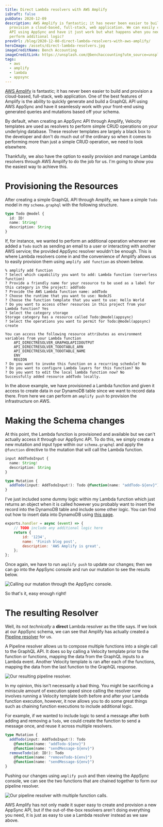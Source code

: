 ```yaml
---
title: Direct Lambda resolvers with AWS Amplify
isDraft: false
pubDate: 2020-12-09
description: AWS Amplify is fantastic; it has never been easier to build and
  provision a cloud-based, full-stack, web application. We can easily create an
  API using AppSync and have it just work but what happens when you need to
  perform additional logic?
prevUrl: /blog/2020-12-08-direct-lambda-resolvers-with-aws-amplify/
heroImage: /assets/direct-lambda-resolvers.jpg
imageCreditName: Bench Accounting
imageCreditLink: https://unsplash.com/@benchaccounting?utm_source=unsplash&utm_medium=referral&utm_content=creditCopyText
tags:
  - aws
  - amplify
  - lambda
  - appsync
---
```


[AWS Amplify](https://docs.amplify.aws/) is fantastic; it has never been easier to build and provision a cloud-based, full-stack, web application. One of the best features of Amplify is the ability to quickly generate and build a GraphQL API using AWS AppSync and have it seamlessly work with your front-end using generated queries and mutations based off your schema.

By default, when creating an AppSync API through Amplify, Velocity templates are used as resolvers to perform simple CRUD operations on your underlying database. These resolver templates are largely a black box to the developer and don't do much out of the ordinary so when it comes to performing more than just a simple CRUD operation, we need to look elsewhere.

Thankfully, we also have the option to easily provision and manage Lambda resolvers through AWS Amplify to do the job for us. I'm going to show you the easiest way to achieve this.

# Provisioning the Resources

After creating a simple GraphQL API through Amplify, we have a simple `Todo` model in my `schema.graphql` with the following structure.

```typescript
type Todo @model {
  id: ID!
  name: String!
  description: String
}
```

If, for instance, we wanted to perform an additional operation whenever we added a `Todo` such as sending an email to a user or interacting with another AWS service; the provided AppSync resolver wouldn't be enough. This is where Lambda resolvers come in and the convenience of Amplify allows us to easily provision them using `amplify add function` as shown below.

```shell
% amplify add function
? Select which capability you want to add: Lambda function (serverless function)
? Provide a friendly name for your resource to be used as a label for this category in the project: addTodo
? Provide the AWS Lambda function name: addTodo
? Choose the runtime that you want to use: NodeJS
? Choose the function template that you want to use: Hello World
? Do you want to access other resources in this project from your Lambda function? Yes
? Select the category storage
Storage category has a resource called Todo:@model(appsync)
? Select the operations you want to permit for Todo:@model(appsync) create

You can access the following resource attributes as environment variables from your Lambda function
	API_DIRECTRESOLVER_GRAPHQLAPIIDOUTPUT
	API_DIRECTRESOLVER_TODOTABLE_ARN
	API_DIRECTRESOLVER_TODOTABLE_NAME
	ENV
	REGION
? Do you want to invoke this function on a recurring schedule? No
? Do you want to configure Lambda layers for this function? No
? Do you want to edit the local lambda function now? No
Successfully added resource addTodo locally.
```

In the above example, we have provisioned a Lambda function and given it access to create data in our DynamoDB table since we want to record data there. From here we can perform an `amplify push` to provision the infrastructure on AWS.

# Making the Schema changes

At this point, the Lambda function is provisioned and available but we can't actually access it through our AppSync API. To do this, we simply create a new mutation and input type within our `schema.graphql` and apply the `@function` directive to the mutation that will call the Lambda function.

```typescript
input AddTodoInput {
  name: String!
  description: String
}

type Mutation {
  addTodo(input: AddTodoInput!): Todo @function(name: "addTodo-${env}")
}
```

I've just included some dummy logic within my Lambda function which just returns an object when it is called however you probably want to insert the record into the DynamoDB table and include some other logic. You can find out how to insert data into DynamoDB using [this page](https://docs.aws.amazon.com/AWSJavaScriptSDK/latest/AWS/DynamoDB/DocumentClient.html#put-property).

```javascript
exports.handler = async (event) => {
	// TODO include any additional logic here
	return {
		id: '1234',
		name: 'Finish blog post',
		description: 'AWS Amplify is great',
	};
};
```

Once again, we have to run `amplify push` to update our changes; then we can go into the AppSync console and run our mutation to see the results below.

![Calling our mutation through the AppSync console.](/assets/screen-shot-2020-12-09-at-1.45.33-pm.png 'Calling our mutation through the AppSync console.')

So that's it, easy enough right!

# The resulting Resolver

Well, its not _technically_ a **direct** Lambda resolver as the title says. If we look at our AppSync schema, we can see that Amplify has actually created a [Pipeline resolver](https://docs.aws.amazon.com/appsync/latest/devguide/pipeline-resolvers.html) for us.

A Pipeline resolver allows us to compose multiple functions into a single call to the GraphQL API. It does so by calling a Velocity template prior to the function or functions, mapping the data from the GraphQL inputs to a Lambda event. Another Velocity template is ran after each of the functions, mapping the data from the last function to the GraphQL response.

![Our resulting pipeline resolver.](/assets/screen-shot-2020-12-09-at-1.47.57-pm.png 'Our resulting pipeline resolver.')

In my opinion, this isn't necessarily a bad thing. You might be sacrificing a miniscule amount of execution speed since calling the resolver now involves running a Velocity template both before and after your Lambda function execution, however, it now allows you to do some great things such as chaining function executions to include additional logic.

For example, if we wanted to include logic to send a message after both adding and removing a `Todo`, we could create the function to send a message once, and reuse it across multiple resolvers.

```typescript
type Mutation {
  addTodo(input: AddTodoInput!): Todo
    @function(name: "addTodo-${env}")
    @function(name: "sendMessage-${env}")
  removeTodo(id: ID!): Todo
    @function(name: "removeTodo-${env}")
    @function(name: "sendMessage-${env}")
}
```

Pushing our changes using `amplify push` and then viewing the AppSync console, we can see the two functions that are chained together to form our pipeline resolver.

![Our pipeline resolver with multiple function calls.](/assets/screen-shot-2020-12-09-at-2.00.19-pm.png 'Our pipeline resolver with multiple function calls.')

AWS Amplify has not only made it super easy to create and provision a new AppSync API, but if the out-of-the-box resolvers aren't doing everything you need, it is just as easy to use a Lambda resolver instead as we saw above.
